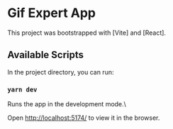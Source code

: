 # Gif Expert App

This project was bootstrapped with [Vite] and [React].

## Available Scripts

In the project directory, you can run:

### `yarn dev`

Runs the app in the development mode.\

Open [http://localhost:5174/](http://localhost:5174/) to view it in the browser.
